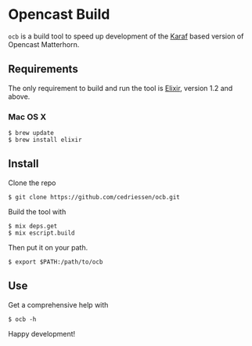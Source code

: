 # Opencast Build

`ocb` is a build tool to speed up development of the [Karaf](http://karaf.apache.org) based version of Opencast 
Matterhorn.

## Requirements

The only requirement to build and run the tool is [Elixir](http://elixir-lang.org), version 1.2 and above.

### Mac OS X 

    $ brew update
    $ brew install elixir

## Install

Clone the repo

    $ git clone https://github.com/cedriessen/ocb.git

Build the tool with

    $ mix deps.get
    $ mix escript.build

Then put it on your path. 

    $ export $PATH:/path/to/ocb

## Use

Get a comprehensive help with

    $ ocb -h
    

Happy development!
    





